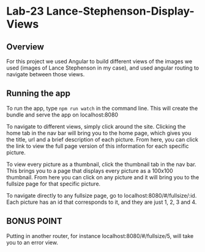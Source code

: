 # Lab-23 Lance-Stephenson-Display-Views

## Overview
For this project we used Angular to build different views of the images we used (images of Lance Stephenson in my case), and used angular routing to navigate between those views.

## Running the app
To run the app, type `npm run watch` in the command line. This will create the bundle and serve the app on localhost:8080

To navigate to different views, simply click around the site.
Clicking the home tab in the nav bar will bring you to the home page, which gives you the title, url and a brief description of each picture. From here, you can click the link to view the full page version of this information for each specific picture.

To view every picture as a thumbnail, click the thumbnail tab in the nav bar. This brings you to a page that displays every picture as a 100x100 thumbnail. From here you can click on any picture and it will bring you to the fullsize page for that specific picture.

To navigate directly to any fullsize page, go to localhost:8080/#/fullsize/:id. Each picture has an id that corresponds to it, and they are just 1, 2, 3 and 4.

## BONUS POINT
Putting in another router, for instance localhost:8080/#/fullsize/5, will take you to an error view. 
